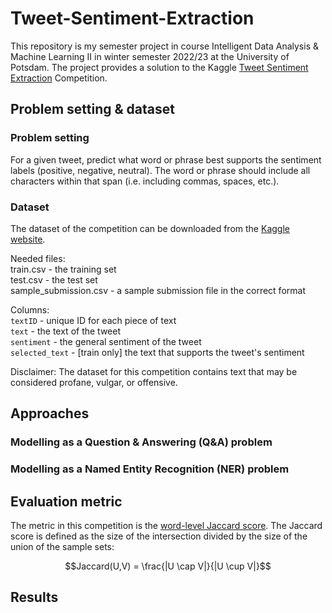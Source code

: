 # Tweet-Sentiment-Extraction
This repository is my semester project in course Intelligent Data Analysis &amp; Machine Learning II in winter semester 2022/23 at the University of Potsdam.
The project provides a solution to the Kaggle [Tweet Sentiment Extraction](https://www.kaggle.com/competitions/tweet-sentiment-extraction/overview) Competition. 

## Problem setting & dataset
### Problem setting
For a given tweet, predict what word or phrase best supports the sentiment labels (positive, negative, neutral). The word or phrase should include all characters within that span (i.e. including commas, spaces, etc.).

### Dataset
The dataset of the competition can be downloaded from the [Kaggle website](https://www.kaggle.com/competitions/tweet-sentiment-extraction/data). 

Needed files: \
train.csv - the training set \
test.csv - the test set \
sample_submission.csv - a sample submission file in the correct format 

Columns: \
```textID``` - unique ID for each piece of text \
```text``` - the text of the tweet \
```sentiment``` - the general sentiment of the tweet \
```selected_text``` - [train only] the text that supports the tweet's sentiment 

Disclaimer: The dataset for this competition contains text that may be considered profane, vulgar, or offensive.


## Approaches
### Modelling as a Question & Answering (Q&A) problem

### Modelling as a Named Entity Recognition (NER) problem

## Evaluation metric
The metric in this competition is the [word-level Jaccard score](https://en.wikipedia.org/wiki/Jaccard_index). The Jaccard score is defined as the size of the intersection divided by the size of the union of the sample sets:
``` math
Jaccard(U,V) = \frac{|U \cap V|}{|U \cup V|}
```

## Results


